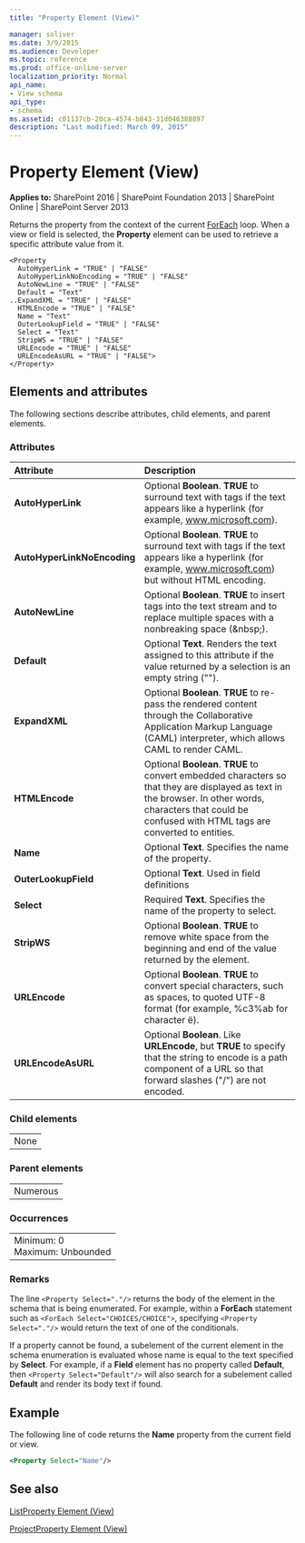 ```yaml
---
title: "Property Element (View)"

manager: soliver
ms.date: 3/9/2015
ms.audience: Developer
ms.topic: reference
ms.prod: office-online-server
localization_priority: Normal
api_name:
- View schema
api_type:
- schema
ms.assetid: c01137cb-20ca-4574-b843-31d046388897
description: "Last modified: March 09, 2015"
---
```


# Property Element (View)

 
  
 **Applies to:** SharePoint 2016 | SharePoint Foundation 2013 | SharePoint Online | SharePoint Server 2013
  
Returns the property from the context of the current [ForEach](foreach-element-view.md) loop. When a view or field is selected, the **Property** element can be used to retrieve a specific attribute value from it. 
  
```
<Property
  AutoHyperLink = "TRUE" | "FALSE"
  AutoHyperLinkNoEncoding = "TRUE" | "FALSE"
  AutoNewLine = "TRUE" | "FALSE"
  Default = "Text"
..ExpandXML = "TRUE" | "FALSE"
  HTMLEncode = "TRUE" | "FALSE"
  Name = "Text"
  OuterLookupField = "TRUE" | "FALSE"
  Select = "Text"
  StripWS = "TRUE" | "FALSE"
  URLEncode = "TRUE" | "FALSE"
  URLEncodeAsURL = "TRUE" | "FALSE">
</Property>
```

## Elements and attributes

The following sections describe attributes, child elements, and parent elements.

### Attributes

|**Attribute**|**Description**|
|:-----|:-----|
|**AutoHyperLink** <br/> |Optional **Boolean**. **TRUE** to surround text with <A> tags if the text appears like a hyperlink (for example, www.microsoft.com).  <br/> |
|**AutoHyperLinkNoEncoding** <br/> |Optional **Boolean**. **TRUE** to surround text with <A> tags if the text appears like a hyperlink (for example, www.microsoft.com) but without HTML encoding.  <br/> |
|**AutoNewLine** <br/> |Optional **Boolean**. **TRUE** to insert <BR> tags into the text stream and to replace multiple spaces with a nonbreaking space (&amp;nbsp;).  <br/> |
|**Default** <br/> |Optional **Text**. Renders the text assigned to this attribute if the value returned by a selection is an empty string ("").  <br/> |
|**ExpandXML** <br/> |Optional **Boolean**. **TRUE** to re-pass the rendered content through the Collaborative Application Markup Language (CAML) interpreter, which allows CAML to render CAML.  <br/> |
|**HTMLEncode** <br/> |Optional **Boolean**. **TRUE** to convert embedded characters so that they are displayed as text in the browser. In other words, characters that could be confused with HTML tags are converted to entities.  <br/> |
|**Name** <br/> |Optional **Text**. Specifies the name of the property.  <br/> |
|**OuterLookupField** <br/> |Optional **Text**. Used in field definitions  <br/> |
|**Select** <br/> |Required **Text**. Specifies the name of the property to select.  <br/> |
|**StripWS** <br/> |Optional **Boolean**. **TRUE** to remove white space from the beginning and end of the value returned by the element.  <br/> |
|**URLEncode** <br/> |Optional **Boolean**. **TRUE** to convert special characters, such as spaces, to quoted UTF-8 format (for example, %c3%ab for character ë).  <br/> |
|**URLEncodeAsURL** <br/> |Optional **Boolean**. Like **URLEncode**, but **TRUE** to specify that the string to encode is a path component of a URL so that forward slashes ("/") are not encoded.  <br/> |
   
### Child elements

||
|:-----|
|None |
   
### Parent elements

||
|:-----|
|Numerous |
   
### Occurrences

||
|:-----|
|Minimum: 0  <br/> Maximum: Unbounded  <br/> |
   
### Remarks

The line  `<Property Select="."/>` returns the body of the element in the schema that is being enumerated. For example, within a **ForEach** statement such as  `<ForEach Select="CHOICES/CHOICE">`, specifying  `<Property Select="."/>` would return the text of one of the conditionals. 
  
If a property cannot be found, a subelement of the current element in the schema enumeration is evaluated whose name is equal to the text specified by **Select**. For example, if a **Field** element has no property called **Default**, then  `<Property Select="Default"/>` will also search for a subelement called **Default** and render its body text if found. 
  
## Example

The following line of code returns the **Name** property from the current field or view. 
  
```XML
<Property Select="Name"/>
```

## See also



[ListProperty Element (View)](listproperty-element-view.md)
  
[ProjectProperty Element (View)](projectproperty-element-view.md)

